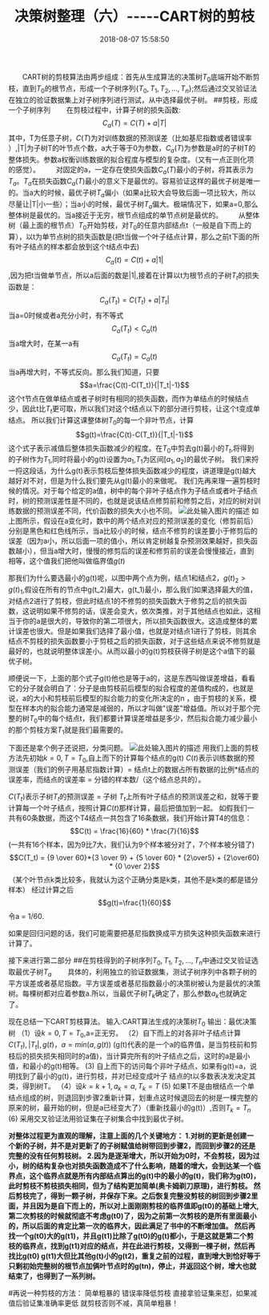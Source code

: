 ﻿---
title: 决策树整理（六）-----CART树的剪枝
categories:
  - 机器学习
mathjax: true
copyright: true
date: 2018-08-07 15:58:50
description: 接着整理！加油！
---
&emsp;&emsp;CART树的剪枝算法由两步组成：首先从生成算法的决策树$T_0$底端开始不断剪枝，直到$T_0$的根节点，形成一个子树序列{$T_0,T_1,T_2,...,T_n$};然后通过交叉验证法在独立的验证数据集上对子树序列进行测试，从中选择最优子树。
##剪枝，形成一个子树序列
&emsp;&emsp;在剪枝过程中，计算子树的损失函数:
$$C_a(T)=C(T)+a|T|$$
其中，T为任意子树，$C(T)$为对训练数据的预测误差（比如基尼指数或者错误率                    ）,|T|为子树T的叶节点个数，a大于等于0为参数，$C_a(T)$为参数是a时的子树T的整体损失。参数a权衡训练数据的拟合程度与模型的复杂度。（又有一点正则化项的感觉）。
&emsp;&emsp;对固定的a，一定存在使损失函数$C_a(T)$最小的子树，将其表示为$T_a$。$T_a$在损失函数$C_a(T)$最小的意义下是最优的。容易验证这样的最优子树是唯一的。当a大的时候，最优子树$T_a$偏小（如果a比较大会导致后面一项比较大，所以尽量让|T|小一些）；当a小的时候，最优子树$T_a$偏大。极端情况下，如果a=0,那么整体树是最优的。当a接近于无穷，根节点组成的单节点树是最优的。
&emsp;&emsp;从整体树（最上面的根节点）$T_0$开始剪枝，对$T_0$的任意内部结点t（一般是自下而上的算），以t为单节点树的损失函数是(把t当做一个叶子结点计算，那么之前t下面的所有叶子结点的样本都会放到这个t结点中去)$$C_a(t)=C(t)+a|1|$$,因为把t当做单节点，所以a后面的数是|1|,接着在计算以t为根节点的子树$T_t$的损失函数是：$$C_a(T_t)=C(T_t)+a|T_t|$$
当a=0时候或者a充分小时，有不等式$$C_a(T_t) < C_a(t)$$
当a增大时，在某一a有$$C_a(T_t) = C_a(t)$$
当a再增大时，不等式反向。那么我们知道，只要$$a=\frac{C(t)-C(T_t)}{|T_t|-1}$$
这个t节点在做单结点或者子树时有相同的损失函数，而作为单结点的时候结点少，因此t比$T_t$更可取，所以我们对这个t结点以下的部分进行剪枝，让这个t变成单结点。
所以我们计算这课整体树$T_0$的每一个非叶节点，计算$$g(t)=\frac{C(t)-C(T_t)}{|T_t|-1}$$
这个式子表示减值后整体损失函数减少的程度。在$T_0$中剪去g(t)最小的$T_t$,将得到的子树作为$T_1$,同时将最小的g(t)设置为$a_1$,$T_1$为区间$[a_1,a_2)$的最优子树。
我们来捋一捋这段话，为什么g(t)表示剪枝后整体损失函数减少的程度，讲道理是g(t)越大越好对不对，但是为什么我们要先从g(t)最小的来做呢。
我们先再来理一遍剪枝时候的情况。对于每个给定的a值，树中的每个非叶子结点作为子结点或者叶子结点时，树的预测误差性是不同的，也就是说该结点修剪前和修剪之后，对应的树对训练数据的预测误差不同，代价函数的损失大小也不同。
![此处输入图片的描述][1]
如上图所示，假设在a变化时，数中的两个结点对应的预测误差的变化（修剪前后）分别是黑色和红色线所示，当a比较小的时候，结点不修剪的误差要小于修剪后的误差（因为a小，所以后面一项的值小，所以肯定树越复杂预测效果越好，损失函数越小），但当a增大时，慢慢的修剪后的误差和修剪前的误差会慢慢接近，直到相等，这个值我们把他叫做临界值$g(t)$

那我们为什么要选最小的g(t)呢，以图中两个点为例，结点1和结点2，$g(t)_2 > g(t)_1$,假设在所有的节点中g(t_2)最大，g(t_1)最小，那么我们如果选择最大的值，对结点2进行了剪枝，但此时结点1的不修剪的损失函数大于修剪之后的损失函数，这说明如果不修剪的话，误差会变大，依次类推，对于其他结点也如此，这相当于你的a是很大的，导致你的第二项很大，所以损失函数很大。这造成整体的累计误差也很大。但是如果我们选择了最小值，也就是对结点1进行了剪枝，则其余结点不剪枝的损失函数要小于剪枝之后的损失函数，对于这些结点来说不修剪就是最好的，也就说明整体误差小。从而以最小的g(t)剪枝获得子树是这个a值下的最优子树。     

顺便说一下，上面的那个式子g(t)他也是等于a的，这是东西叫做误差增益，看看它的分子就会明白了：分子是由剪枝前后模型的拟合程度的差值构成的，也就是说，a的大小和剪枝前后模型的拟合能力的变化所决定的n ，由于剪枝的关系，模型在样本内的拟合能力通常是减弱的，所以才叫做"误差"增益值。所以对于那个完整的树$T_0$中的每个结点t，我们都要计算误差增益是多少，然后拟合能力减少最小的那个剪枝方案$T_1$就是我们最需要的。

下面还是拿个例子还说把，分类问题。
![此处输入图片的描述][2]
用我们上面的剪枝方法先初始$k=0,T=T_0$,自上而下的计算每个结点的g(t)
$C(t)$表示训练数据的预测误差（我们的例子用基尼指数计算）= 结点t上的数据占所有数据的比例*结点的误差率，而结点的误差率 = 分错的样本数/（这个结点总共的）。

$C(T_t)$表示子树$T_t$的预测误差 = 子树 $T_t$上所有叶子结点的预测误差之和，就等于要计算每一个叶子结点，按照计算$C(t)$那样计算，最后把值加到一起。
如假我们一共有60条数据，而这个T4结点一共包含了16条数据，我们开始计算T4的信息：
$$C(t) = \frac{16}{60} * \frac{7}{16}$$ (一共有16个样本，因为9比7大，我们认为9个样本被分对了，7个样本被分错了)
$$C(T_t) = {9 \over 60}*{3 \over 9} + {5 \over 60} * {2\over5} + {2\over60} * {0 \over 2}$$
（某个叶节点k类比较多，我就认为这个正确分类是k类，其他不是k类的都是错分样本）
经过计算之后
$$g(t)=\frac{1}{60}$$
令a = 1/60.

如果是回归问题的话，我们可能需要把基尼指数换成平方损失这种损失函数来进行计算了。

接下来进行第二部分
##在剪枝得到的子树序列$T_0,T_1,T_2,...,T_n$中通过交叉验证选取最优子树$T_a$
&emsp;&emsp;具体的，利用独立的验证数据集，测试子树序列中各颗子树的平方误差或者基尼指数。平方误差或者基尼指数最小的决策树被认为是最优的决策树。每棵树都对应着参数a.所以，当最优子树$T_k$确定了，那么参数$a_k$也就确定了。

现在总结一下CART剪枝算法。
输入:CART算法生成的决策树$T_0$
输出：最优决策树
（1）设$k = 0,T=T_0$,a=正无穷。
（2）自下而上的对各非叶子结点计算$C(T_t),|T_t|,g(t)，a=min(a,g(t))$
(g(t)代表的是一个a的临界值，是当剪枝前和剪枝后的损失损失相同时的a值)，当计算完所有的叶子结点之后，这时的a是最小值，和最小的g(t)相等。
 (3) 自上而下的访问每个非叶子结点，如果有g(t)=a，说明找到了最小的g(t)，进行剪枝，并对已经变成叶子 结点的t以多数表决发决定其类，得到树T。
（4）设$k=k+1,a_k=a,T_k=T$
 (5) 如果T不是由根结点一个单结点组成的树，则退回到步骤2重新计算，划重点这时候退回去的树是一棵完整的原来的树，最开始的树，但是a已经变大了）（重新找最小的g(t)）,否则$T_k=T_n$
 (6) 采用交叉验证法用验证集在子树集合中找到最优子树。
 
 **对整体过程更为直观的理解，注意上面的几个关键地方：
1.对树的更新是创建一个新的子树，并不是对更新了的子树赋值给树带回到步骤2，而回到步骤2的还是完整的没有任何剪枝树。
2.因为是逐渐增大，所以开始为0时，不会剪枝，因为过小，树的结构复杂也对损失函数造成不了什么影响，随着的增大，会到达某一个临界点，这个临界点就是所有内部结点算出的g(t)中的最小的g(t)，我们称为g(t0)，此时剪枝不剪枝损失相同，但为了结构更加简单(奥卡姆剃刀原理)，进行剪枝。
然后剪枝完了，得到一颗子树，并保存下来。之后恢复完整没剪枝的树回到步骤2里面，并且因为是自下而上的，所以对上面刚刚剪枝的临界值即g(t0)的基础上增大,第二次剪枝的时候就彻底不考虑g(t0)了，因为之前第一次剪枝的是所有里面最小的，所以后面的肯定比第一次的临界大，因此满足了书中的不断增加值。
然后再找一个g(t0)大的g(t1)，并且g(t1)比除了g(t0)的g(t)都小，于是这就是第二个剪枝的临界点，找到g(t1)对应的结点，并在此进行剪枝，又得到一棵子树，然后再找比g(t0) g(t1)大但比其他g(t)小的g(t2)，重复之前的过程，直到增大到恰好等于只剩初始完整树的根节点加俩叶节点时的g(tn)，停止，并返回这个树，增大也就结束了，也得到了一系列树。**

#再说一种剪枝的方法：
简单粗暴的 错误率降低剪枝
直接拿验证集来怼，如果减值后验证集准确率更低 就剪枝否则不减，真简单粗暴！

  [1]: http://wx2.sinaimg.cn/mw690/72fdc620ly1fu299q8dlrj20k00j3ab1.jpg
  [2]: http://wx2.sinaimg.cn/mw690/72fdc620ly1fu2boo3cluj20jw0b9q3b.jpg